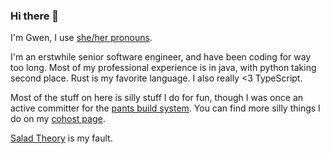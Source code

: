 ### Hi there 👋

I'm Gwen, I use [she/her pronouns](https://pronoun.is/she/her).

I'm an erstwhile senior software engineer, and have been coding for way too long. Most of my professional experience is in java, with python taking second place. Rust is my favorite language. I also really <3 TypeScript.

Most of the stuff on here is silly stuff I do for fun, though I was once an active committer for the [pants build system](https://pantsbuild.org). You can find more silly things I do on my [cohost page](https://cohost.org/gwenverbsnouns).

[Salad Theory](https://salad-theory.com) is my fault.

